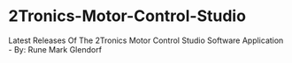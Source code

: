 # 2Tronics-Motor-Control-Studio
Latest Releases Of The 2Tronics Motor Control Studio Software Application - By: Rune Mark Glendorf
